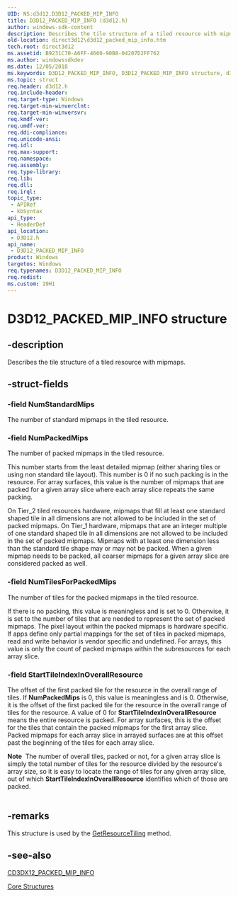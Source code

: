 ```yaml
---
UID: NS:d3d12.D3D12_PACKED_MIP_INFO
title: D3D12_PACKED_MIP_INFO (d3d12.h)
author: windows-sdk-content
description: Describes the tile structure of a tiled resource with mipmaps.
old-location: direct3d12\d3d12_packed_mip_info.htm
tech.root: direct3d12
ms.assetid: B9231C70-A6FF-4660-90B8-04207D2FF762
ms.author: windowssdkdev
ms.date: 12/05/2018
ms.keywords: D3D12_PACKED_MIP_INFO, D3D12_PACKED_MIP_INFO structure, d3d12/D3D12_PACKED_MIP_INFO, direct3d12.d3d12_packed_mip_info
ms.topic: struct
req.header: d3d12.h
req.include-header: 
req.target-type: Windows
req.target-min-winverclnt: 
req.target-min-winversvr: 
req.kmdf-ver: 
req.umdf-ver: 
req.ddi-compliance: 
req.unicode-ansi: 
req.idl: 
req.max-support: 
req.namespace: 
req.assembly: 
req.type-library: 
req.lib: 
req.dll: 
req.irql: 
topic_type:
 - APIRef
 - kbSyntax
api_type:
 - HeaderDef
api_location:
 - D3D12.h
api_name:
 - D3D12_PACKED_MIP_INFO
product: Windows
targetos: Windows
req.typenames: D3D12_PACKED_MIP_INFO
req.redist: 
ms.custom: 19H1
---
```


# D3D12_PACKED_MIP_INFO structure


## -description


Describes the tile structure of a tiled resource with mipmaps.
        


## -struct-fields




### -field NumStandardMips

The number of standard mipmaps in the tiled resource.
          


### -field NumPackedMips

The number of packed mipmaps in the tiled resource.
          

This number starts from the least detailed mipmap (either sharing tiles or using non standard tile layout).
            This number is 0 if no such packing is in the resource.
            For array surfaces, this value is the number of mipmaps that are packed for a given array slice where each array slice repeats the same packing.
          

On Tier_2 tiled resources hardware, mipmaps that fill at least one standard shaped tile in all dimensions are not allowed to be included in the set of packed mipmaps.
            On Tier_1 hardware, mipmaps that are an integer multiple of one standard shaped tile in all dimensions are not allowed to be included in the set of packed mipmaps.
            Mipmaps with at least one dimension less than the standard tile shape may or may not be packed.
            When a given mipmap needs to be packed, all coarser mipmaps for a given array slice are considered packed as well.
          


### -field NumTilesForPackedMips

The number of tiles for the packed mipmaps in the tiled resource.
          

If there is no packing, this value is meaningless and is set to 0.
            Otherwise, it is set to the number of tiles that are needed to represent the set of packed mipmaps.
            The pixel layout within the packed mipmaps is hardware specific.
            If apps define only partial mappings for the set of tiles in packed mipmaps, read and write behavior is vendor specific and undefined.
            For arrays, this value is only the count of packed mipmaps within the subresources for each array slice.
          


### -field StartTileIndexInOverallResource

The offset of the first packed tile for the resource in the overall range of tiles.
            If <b>NumPackedMips</b> is 0, this value is meaningless and is 0.
            Otherwise, it is the offset of the first packed tile for the resource in the overall range of tiles for the resource.
            A value of 0 for <b>StartTileIndexInOverallResource</b> means the entire resource is packed.
            For array surfaces, this is the offset for the tiles that contain the packed mipmaps for the first array slice.
            Packed mipmaps for each array slice in arrayed surfaces are at this offset past the beginning of the tiles for each array slice.
            

<div class="alert"><b>Note</b>  The number of overall tiles, packed or not, for a given array slice is simply the total number of tiles for the resource divided by the resource's array size, 
              so it is easy to locate the range of tiles for any given array slice, out of which <b>StartTileIndexInOverallResource</b> identifies which of those are packed.
            </div>
<div> </div>

## -remarks



This structure is used by the <a href="https://docs.microsoft.com/windows/desktop/api/d3d12/nf-d3d12-id3d12device-getresourcetiling">GetResourceTiling</a> method.
      




## -see-also




<a href="https://docs.microsoft.com/windows/desktop/direct3d12/cd3dx12-packed-mip-info">CD3DX12_PACKED_MIP_INFO</a>



<a href="https://docs.microsoft.com/windows/desktop/direct3d12/direct3d-12-structures">Core Structures</a>
 

 

